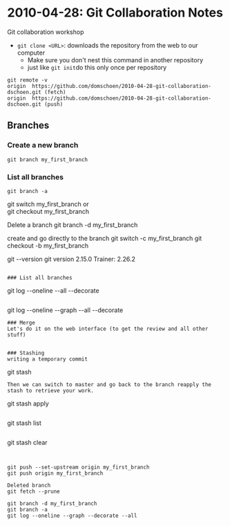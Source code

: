 # 2010-04-28: Git Collaboration Notes
Git collaboration workshop

- `git clone <URL>`: downloads the repository from the web to our computer
    - Make sure you don't nest this command in another repository
    - just like `git init`do this only once per repository

```    
git remote -v
origin	https://github.com/domschoen/2010-04-28-git-collaboration-dschoen.git (fetch)
origin	https://github.com/domschoen/2010-04-28-git-collaboration-dschoen.git (push)
```

## Branches
### Create a new branch
``` 
git branch my_first_branch
``` 
### List all branches
``` 
git branch -a    
``` 
git switch my_first_branch
or  
git checkout my_first_branch

Delete a branch
git branch -d my_first_branch

create and go directly to the branch
git switch -c my_first_branch
git checkout -b my_first_branch

git --version
git version 2.15.0
Trainer: 2.26.2 
```

### List all branches
```
git log --oneline --all --decorate
``` 
```
git log --oneline --graph --all --decorate
```
### Merge
Let's do it on the web interface (to get the review and all other stuff)


### Stashing
writing a temporary commit
```
git stash
```
Then we can switch to master and go back to the branch reapply the stash to retrieve your work.
```
git stash apply
```
```
git stash list
```
```
git stash clear
```


git push --set-upstream origin my_first_branch
git push origin my_first_branch

Deleted branch 
git fetch --prune

git branch -d my_first_branch
git branch -a
git log --oneline --graph --decorate --all

